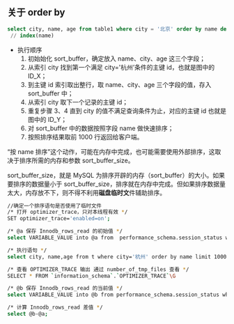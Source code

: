 ## 关于 order by

```sql
select city, name, age from table1 where city = '北京' order by name desc
 // index(name)
```

- 执行顺序
    1. 初始始化 sort_buffer，确定放入 name、city、age 这三个字段；
    2. 从索引 city 找到第一个满足 city='杭州’条件的主键 id，也就是图中的 ID_X；
    3. 到主键 id 索引取出整行，取 name、city、age 三个字段的值，存入 sort_buffer 中；
    4. 从索引 city 取下一个记录的主键 id；
    5. 重复步骤 3、4 直到 city 的值不满足查询条件为止，对应的主键 id 也就是图中的 ID_Y；
    6. 对 sort_buffer 中的数据按照字段 name 做快速排序；
    7. 按照排序结果取前 1000 行返回给客户端。

“按 name 排序”这个动作，可能在内存中完成，也可能需要使用外部排序，这取决于排序所需的内存和参数 sort_buffer_size。

sort_buffer_size，就是 MySQL 为排序开辟的内存（sort_buffer）的大小。如果要排序的数据量小于 sort_buffer_size，排序就在内存中完成。但如果排序数据量太大，内存放不下，则不得不利用**磁盘临时文**件辅助排序。

```sh
//确定一个排序语句是否使用了临时文件
/* 打开 optimizer_trace，只对本线程有效 */
SET optimizer_trace='enabled=on';

/* @a 保存 Innodb_rows_read 的初始值 */
select VARIABLE_VALUE into @a from  performance_schema.session_status where variable_name = 'Innodb_rows_read';

/* 执行语句 */
select city, name,age from t where city='杭州' order by name limit 1000;

/* 查看 OPTIMIZER_TRACE 输出 通过 number_of_tmp_files 查看 */
SELECT * FROM `information_schema`.`OPTIMIZER_TRACE`\G

/* @b 保存 Innodb_rows_read 的当前值 */
select VARIABLE_VALUE into @b from performance_schema.session_status where variable_name = 'Innodb_rows_read';

/* 计算 Innodb_rows_read 差值 */
select @b-@a;
```
